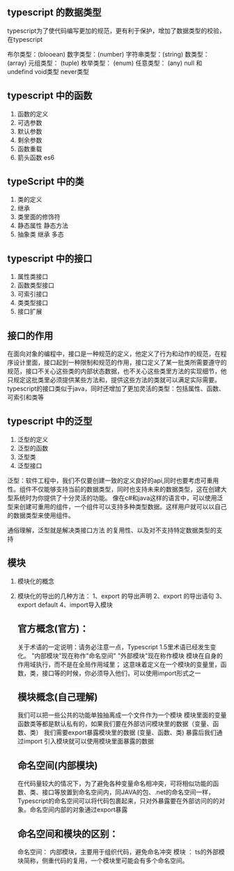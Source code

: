 ## typescript 的数据类型

typescript为了使代码编写更加的规范，更有利于保护，增加了数据类型的校验，在typescript

布尔类型：(blooean)
数字类型：(number)
字符串类型：(string)
数类型：(array)
元组类型： (tuple)
枚举类型： (enum)
任意类型： (any)
null 和 undefind
void类型
never类型


## typescript 中的函数

  1. 函数的定义
  2. 可选参数
  3. 默认参数
  4. 剩余参数
  5. 函数重载
  6. 箭头函数 es6

  ## typeScript 中的类

  1. 类的定义
  2. 继承
  3. 类里面的修饰符
  4. 静态属性 静态方法
  5. 抽象类 继承 多态

  ## typescript 中的接口

  1. 属性类接口
  2. 函数类型接口
  3. 可索引接口
  4. 类类型接口
  5. 接口扩展

  ## 接口的作用
  在面向对象的编程中，接口是一种规范的定义，他定义了行为和动作的规范，在程序设计里面，接口起到一种限制和规范的作用，接口定义了某一批类所需要遵守的规范，接口不关心这些类的内部状态数据，也不关心这些类里方法的实现细节，他只规定这批类里必须提供某些方法和，提供这些方法的类就可以满足实际需要。typescript的接口类似于java，同时还增加了更加灵活的类型：包括属性、函数、可索引和类等

  ## typescript 中的泛型

  1. 泛型的定义
  2. 泛型的函数
  3. 泛型类
  4. 泛型接口


  泛型：软件工程中，我们不仅要创建一致的定义良好的api,同时也要考虑可重用性。组件不仅能够支持当前的数据类型，同时也支持未来的数据类型，这在创建大型系统时为你提供了十分灵活的功能。
  像在c#和java这样的语言中，可以使用泛型来创建可重用的组件，一个组件可以支持多种类型数据。这样用户就可以以自己的数据类型来使用组件。

  通俗理解，泛型就是解决类接口方法 的复用性、以及对不支持特定数据类型的支持


## 模块
 1. 模块化的概念
 2. 模块化的导出的几种方法：
    1、export 的导出声明
    2、export 的导出语句
    3、export default
    4、import导入模块

    ## 官方概念(官方)：
    关于术语的一定说明：请务必注意一点，Typescript 1.5里术语已经发生变化。 "内部模块"现在称作"命名空间" "外部模块"现在称作模块 模块在自身的作用域执行，而不是在全局作用域里；
    这意味着定义在一个模块的变量里，函数，类，接口等的时候，你必须导入他们，可以使用import形式之一 

    ## 模块概念(自己理解)

    我们可以把一些公共的功能单独抽离成一个文件作为一个模块
    模块里面的变量函数类等都是默认私有的，如果我们要在外部访问模块里的数据（变量、函数、类）
    我们需要export暴露模块里的数据 (变量、函数、类)
    暴露后我们通过import 引入模块就可以使用模块里面暴露的数据

    ## 命名空间(内部模块)
    在代码量较大的情况下，为了避免各种变量命名相冲突，可将相似功能的函数、类、接口等放置到命名空间内，同JAVA的包、.net的命名空间一样，Typescript的命名空间可以将代码包裹起来，只对外暴露要在外部访问的的对象。命名空间内部的对象通过export暴露
    ## 命名空间和模块的区别：
    命名空间： 内部模块，主要用于组织代码，避免命名冲突
    模块 ： ts的外部模块简称，侧重代码的复用，一个模块里可能会有多个命名空间。

  